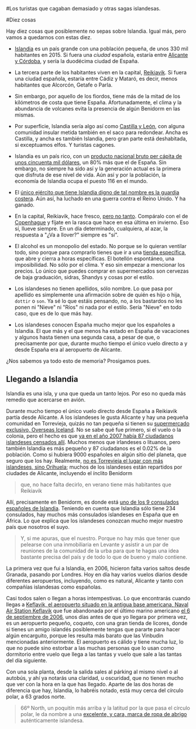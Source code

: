 #Los turistas que cagaban demasiado y otras sagas islandesas.

#Diez cosas

Hay diez cosas que posiblemente no sepas sobre Islandia. Igual más, pero vamos a quedarnos con estas diez.

* [Islandia](https://es.wikipedia.org/wiki/Islandia) es un país grande con una población pequeña, de unos 330 mil habitantes en 2015. Si fuera una *ciudad* española, estaría entre [Alicante y Córdoba](https://es.wikipedia.org/wiki/Anexo:Municipios_de_Espa%C3%B1a_por_poblaci%C3%B3n), y sería la duodécima ciudad de España.
* La tercera parte de los habitantes viven en la capital, [Reikiavik](https://es.wikipedia.org/wiki/Reikiavik). Si fuera una ciudad española, estaría entre Cádiz y Mataró, es decir, menos habitantes que Alcorcón, Getafe o Parla.
* Sin embargo, por aquello de los fiordos, tiene más de la mitad de
  los kilómetros de costa que tiene España. Afortunadamente, el clima
  y la abundancia de volcanes evita la presencia de algún Benidorm en
  las mismas.

* Por superficie, Islandia sería algo así como
  [Castilla y León](https://es.wikipedia.org/wiki/Anexo:Comunidades_y_ciudades_aut%C3%B3nomas_de_Espa%C3%B1a),
  con alguna comunidad insular metida también en el saco para
  redondear. Ancha es Castilla, y ancha es también Islandia, pero gran
  parte está deshabitada, si exceptuamos elfos. Y turistas cagones.

* Islandia es un país rico, con un
  [producto nacional bruto per cápita de unos cincuenta mil dólares](http://www.wolframalpha.com/input/?i=gdp+per+capita+spain+iceland),
  un 80% más que el de España. Sin embargo, no siempre ha sido así y
  la generación actual es la primera que disfruta de ese nivel de
  vida. Aún así y por la población, la economía de Islandia ocupa el
  puesto 116 en el mundo.

* El
  [único ejército que tiene Islandia digno de tal nombre es la guardia costera](https://en.wikipedia.org/wiki/Military_of_Iceland). Aún
  así, ha luchado en una guerra contra el Reino Unido. Y ha ganado.

* En la capital, Reikiavik, hace fresco,
  [pero no tanto](http://es.climate-data.org/location/764736/). Compáralo
  con el de [Copenhague](http://es.climate-data.org/location/139524/)
  y fíjate en la rasca que hace en esa última en invierno. Eso sí, llueve
  siempre. En un día determinado, cualquiera, al azar, la respuesta a
  "¿Va a llover?" siempre es "sí". 

* El alcohol es un monopolio del estado. No porque se lo quieran
  ventilar todo, sino porque para comprarlo tienes que ir a una [tienda específica](http://www.vinbudin.is/), que abre y cierra a horas
  específicas. El botellón espontáneo, una imposibilidad. No sólo por
  el clima. Y eso sin empezar a mencionar los precios. Lo único que puedes comprar en supermercados son cervezas de baja graduación, sidras, Shandys y cosas por el estilo.

* Los islandeses no tienen apellidos, sólo nombre. Lo que pasa por
  apellido es simplemente una afirmación sobre de quién es hijo o
  hija, `dottir` o `son`. Ya sé lo que estáis pensando, no, a los
  bastardos no les ponen ni "Nieve" ni "Ríos" ni nada por el estilo. Sería "Nieve" en todo caso, que es de lo que más hay.

* Los islandeses conocen España mucho mejor que los españoles a
  Islandia. El que más y el que menos ha estado en España de
  vacaciones y algunos hasta tienen una segunda casa, a pesar de que,
  o precisamente por que, durante mucho tiempo el único vuelo directo
  a y desde España era al aeropuerto de Alicante.

¿Nos sabemos ya todo esto de memoria? Prosigamos pues.

## Llegando a Islandia

Islandia es una isla, y una que queda un tanto lejos. Por eso no queda más remedio que acercarse en avión. 

Durante mucho tiempo el único vuelo directo desde España a Reikiavik
partía desde Alicante. A los islandeses le gusta Alicante y hay una
pequeña comunidad en Torrevieja, quizás no tan pequeña si tienen su
[supermercado exclusivo, Overseas Iceland](http://www.mydestination.com/alicante/shopping/181478/iceland-overseas-supermarket). No
se sabe qué fue primero, si el vuelo o la colonia, pero el hecho es
que
[ya en el año 2007 había 87 ciudadanos islandeses censados allí](http://elpais.com/diario/2007/07/09/cvalenciana/1184008682_850215.html). Muchos
menos que irlandeses o lituanos, pero también Islandia es más
pequeño y 87 ciudadanos es el 0.02% de la población. Como si hubiera
9000 españoles en algún sitio del planeta, que seguro que los
hay. Realmente,
[no es Torrevieja el lugar con más islandeses, sino Orihuela](http://epa.com.es/padron/islandeses-en-alicante-alacant/);
muchos de los islandeses están repartidos por ciudades de Alicante,
incluyendo el ínclito Benidorm

>que, no hace falta decirlo, en verano tiene más habitantes que
>Reikiavik

Allí, precisamente en Benidorm, es donde está
[uno de los 9 consulados españoles de Islandia](http://www.embassypages.com/missions/embassy5625/). Teniendo
en cuenta que Islandia sólo tiene 234 consulados, hay muchos más
consulados islandeses en España que en África. Lo que explica que los
islandeses conozcan mucho mejor nuestro país que nosotros el suyo.

>Y, si me apuras, que el nuestro. Porque no hay más que tener que
>pelearse con una inmobiliaria en Levante y asistir a un par de
>reuniones de la comunidad de la urba para que te hagas una idea
>bastante precisa del país y de todo lo que de bueno y malo contiene.

La primera vez que fui a Islandia, en 2006, hicieron falta varios
saltos desde Granada, pasando por Londres. Hoy en día hay varios
vuelos diarios desde diferentes aeropuertos, incluyendo, como es
natural, Alicante y tanto con compañías islandesas como
españolas.

Casi todos salen o llegan a horas intempestivas. Lo que encontrarás
cuando llegas a
[Keflavik, el aeropuerto situado en la antigua base americana, Naval Air Station Keflavik](http://www.embassypages.com/missions/embassy5625/)
que fue abandonada por el último marino americano
[el 6 de septiembre de 2006](https://en.wikipedia.org/wiki/Naval_Air_Station_Keflavik),
unos días antes de que yo llegara por primera vez, es un aeropuerto
pequeño, coqueto, con una gran tienda de licores, donde si tienes un
amigo islandés posiblemente tengas que pararte para hacer algún
encarguito, porque les resulta más barato que las Vinbudin mencionadas
anteriormente. El aeropuerto es cálido y tiene mucha luz, lo que no
puede sino estorbar a las muchas personas que lo usan como dormitorio
entre vuelo que llega a las tantas y vuelo que sale a las tantas del
día siguiente.

Con una sola planta, desde la salida sales al párking al mismo nivel o
al autobús, y ahí ya notarás una claridad, u oscuridad, que no tienen
mucho que ver con la hora en la que has llegado. Aparte de las dos
horas de diferencia que hay, Islandia, lo habréis notado, está muy
cerca del círculo polar, a 63 grados norte.

>66º North, un poquitín más arriba y la latitud por la que pasa el
>círculo polar, le da nombre a una
>[excelente, y cara, marca de ropa de abrigo](https://www.66north.com/)
>auténticamente islandesa. 



